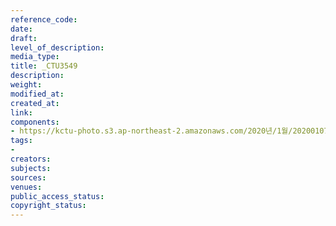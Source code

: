 ```yaml
---
reference_code: 
date: 
draft: 
level_of_description: 
media_type: 
title: _CTU3549
description: 
weight: 
modified_at: 
created_at: 
link: 
components:
- https://kctu-photo.s3.ap-northeast-2.amazonaws.com/2020년/1월/20200107_쌍용차지부+마지막+해고자+46명+사회적+합의에+따른+출근+투쟁/_CTU3549.jpg
tags:
- 
creators: 
subjects: 
sources: 
venues: 
public_access_status: 
copyright_status: 
---
```

